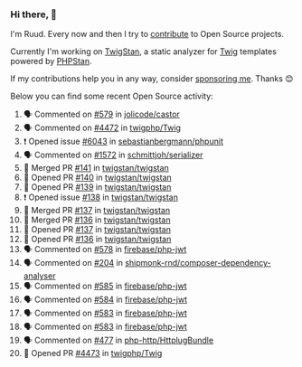 ### Hi there, 👋

I'm Ruud. Every now and then I try to [contribute](https://github.com/pulls?q=+is%3Apr+author%3Aruudk+archived%3Afalse+is%3Apublic+) to Open Source projects.

Currently I'm working on [TwigStan](https://github.com/twigstan), a static analyzer for [Twig](https://twig.symfony.com/) templates powered by [PHPStan](https://phpstan.org/).

If my contributions help you in any way, consider [sponsoring me](https://github.com/sponsors/ruudk). Thanks 😊

Below you can find some recent Open Source activity:

<!--START_SECTION:activity-->
1. 🗣 Commented on [#579](https://github.com/jolicode/castor/issues/579#issuecomment-2497330708) in [jolicode/castor](https://github.com/jolicode/castor)
2. 🗣 Commented on [#4472](https://github.com/twigphp/Twig/pull/4472#issuecomment-2497319890) in [twigphp/Twig](https://github.com/twigphp/Twig)
3. ❗ Opened issue [#6043](https://github.com/sebastianbergmann/phpunit/issues/6043) in [sebastianbergmann/phpunit](https://github.com/sebastianbergmann/phpunit)
4. 🗣 Commented on [#1572](https://github.com/schmittjoh/serializer/pull/1572#issuecomment-2497242118) in [schmittjoh/serializer](https://github.com/schmittjoh/serializer)
5. 🎉 Merged PR [#141](https://github.com/twigstan/twigstan/pull/141) in [twigstan/twigstan](https://github.com/twigstan/twigstan)
6. 💪 Opened PR [#140](https://github.com/twigstan/twigstan/pull/140) in [twigstan/twigstan](https://github.com/twigstan/twigstan)
7. 💪 Opened PR [#139](https://github.com/twigstan/twigstan/pull/139) in [twigstan/twigstan](https://github.com/twigstan/twigstan)
8. ❗ Opened issue [#138](https://github.com/twigstan/twigstan/issues/138) in [twigstan/twigstan](https://github.com/twigstan/twigstan)
9. 🎉 Merged PR [#137](https://github.com/twigstan/twigstan/pull/137) in [twigstan/twigstan](https://github.com/twigstan/twigstan)
10. 🎉 Merged PR [#136](https://github.com/twigstan/twigstan/pull/136) in [twigstan/twigstan](https://github.com/twigstan/twigstan)
11. 💪 Opened PR [#137](https://github.com/twigstan/twigstan/pull/137) in [twigstan/twigstan](https://github.com/twigstan/twigstan)
12. 💪 Opened PR [#136](https://github.com/twigstan/twigstan/pull/136) in [twigstan/twigstan](https://github.com/twigstan/twigstan)
13. 🗣 Commented on [#578](https://github.com/firebase/php-jwt/issues/578#issuecomment-2495963742) in [firebase/php-jwt](https://github.com/firebase/php-jwt)
14. 🗣 Commented on [#204](https://github.com/shipmonk-rnd/composer-dependency-analyser/issues/204#issuecomment-2495962879) in [shipmonk-rnd/composer-dependency-analyser](https://github.com/shipmonk-rnd/composer-dependency-analyser)
15. 🗣 Commented on [#585](https://github.com/firebase/php-jwt/pull/585#issuecomment-2495950080) in [firebase/php-jwt](https://github.com/firebase/php-jwt)
16. 🗣 Commented on [#584](https://github.com/firebase/php-jwt/pull/584#issuecomment-2495933329) in [firebase/php-jwt](https://github.com/firebase/php-jwt)
17. 🗣 Commented on [#583](https://github.com/firebase/php-jwt/pull/583#issuecomment-2495922287) in [firebase/php-jwt](https://github.com/firebase/php-jwt)
18. 🗣 Commented on [#583](https://github.com/firebase/php-jwt/pull/583#issuecomment-2495917765) in [firebase/php-jwt](https://github.com/firebase/php-jwt)
19. 🗣 Commented on [#477](https://github.com/php-http/HttplugBundle/pull/477#issuecomment-2495886502) in [php-http/HttplugBundle](https://github.com/php-http/HttplugBundle)
20. 💪 Opened PR [#4473](https://github.com/twigphp/Twig/pull/4473) in [twigphp/Twig](https://github.com/twigphp/Twig)
<!--END_SECTION:activity-->
